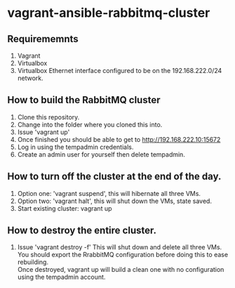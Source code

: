 # vagrant-ansible-rabbitmq-cluster

## Requirememnts

1. Vagrant
2. Virtualbox
3. Virtualbox Ethernet interface configured to be on the 192.168.222.0/24 network.

## How to build the RabbitMQ cluster

1. Clone this repository.
2. Change into the folder where you cloned this into.
3. Issue 'vagrant up'
4. Once finished you should be able to get to http://192.168.222.10:15672
5. Log in using the tempadmin credentials.
6. Create an admin user for yourself then delete tempadmin.

## How to turn off the cluster at the end of the day.

1. Option one: 'vagrant suspend', this will hibernate all three VMs.
2. Option two: 'vagrant halt', this will shut down the VMs, state saved.
3. Start existing cluster: vagrant up

## How to destroy the entire cluster.

1. Issue 'vagrant destroy -f' This will shut down and delete all three VMs.  
   You should export the RrabbitMQ configuration before doing this to ease rebuilding.  
   Once destroyed, vagrant up will build a clean one with no configuration using the tempadmin account.
